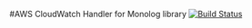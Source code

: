 #AWS CloudWatch Handler for Monolog library [![Build Status](https://travis-ci.org/maxbanton/cwh.svg?branch=master)](https://travis-ci.org/maxbanton/cwh)
